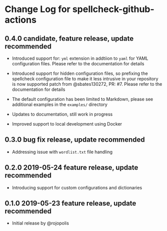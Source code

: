 # Change Log for spellcheck-github-actions

## 0.4.0 candidate, feature release, update recommended

- Introduced support for: `yml` extension in addtiion to `yaml` for YAML configuration files. Please refer to the documentation for details

- Introduced support for hidden configuration files, so prefixing the spellcheck configuration file to make it less intrusive in your repository is now supported
  patch from @sbates130272, PR: #7. Please refer to the documentation for details

- The default configuration has been limited to Markdown, please see additional examples in the `examples/` directory

- Updates to documentation, still work in progress

- Improved support to local development using Docker

## 0.3.0 bug fix release, update recommended

- Addressing issue with `wordlist.txt` file handling

## 0.2.0 2019-05-24 feature release, update recommended

- Introducing support for custom configurations and dictionaries

## 0.1.0 2019-05-23 feature release, update recommended

- Initial release by @rojopolis
